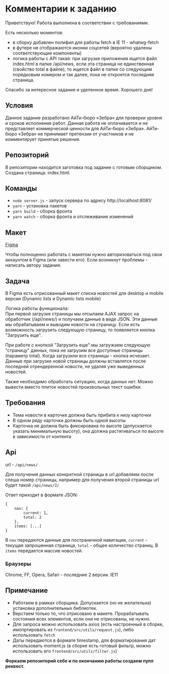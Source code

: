 # Комментарии к заданию #

Приветствую! Работа выполнена в соответствии с требованиями.

Есть несколько моментов:
- в сборку добавлен полифил для работы fetch в IE 11 - whatwg-fetch
- в футере не отображаются иконки соцсетей (вероятно удалены соответствующие компоненты)
- логика работы с API такая: при загрузке приложения ищется файл index.html в папке /api/news, если эта страница не единственная (свойство total в файле), то ищется файл в папке со следующим порядковым номером и так далее, пока не откроется последняя страница.

Спасибо за интересное задание и уделенное время. Хорошего дня!

## Условия ##
Данное задание разработано АйТи-бюро «Зебра» для проверки уровня и сроков исполнения работ. Данная работа не оплачивается и не представляет коммерческой ценности для АйТи-бюро «Зебра». АйТи-бюро «Зебра» не принимает претензии от участников и не комментирует принятые решения.

## Репозиторий ##
В репозитории находится заготовка под задание с готовым сборщиком. Создана страница: index.html.

## Команды ##
* `node server.js`  - запуск сервера по адресу http://localhost:8081/
* `yarn` - установка пакетов
* `yarn build` - сборка фронта
* `yarn watch` - сборка фронта и отслеживание изменений

## Макет ##
[Figma](https://www.figma.com/file/uOILcSVyOalI3qHhTIyRbU/Tasks?node-id=317%3A956)

Чтобы полноценно работать с макетом нужно авторизоваться под свои аккаунтом в Figma (или завести его). Если возникнут проблемы - написать автору задания.

## Задача ##

В Figma есть отрисованный макет списка новостей для desktop и mobile версии (Dynamic lists и Dynamic lists mobile)

Логика работы функционала:  
При первой загрузке страницы мы отсылаем AJAX запрос на обработчик (/api/news/) и получаем данные в виде JSON. Эти данные мы обрабатываем и выводим новости на страницу. Если есть возможность загрузить следующую страницу, то появляется кнопка "Загрузить еще".

При работе с кнопкой "Загрузить еще" мы загружаем следующую "страницу" данных, пока не загрузим все доступные страницы (параметр total). Когда загрузили все страницы - кнопка исчезает. Данные при загрузке новой страницы должны вставлятся после последней отрендеренной новости, не удаляя уже выведенных новостей.

Также необходимо обработать ситуацию, когда данных нет. Можно вывести вместо плиток новостей произвольных текст ошибки.

## Требования ##
* Тема новости в карточке должна быть прибита к низу карточки
* В одном ряду карточки должны быть одной высоты
* Карточка не должна быть фиксирована по высоте (допускается указать минимальную высоту), она должна растягиваться по высоте в зависимости от контента

## Api ##
url - `/api/news/`

Для получения данных конкретной страницы в url добавляем после слеша номер страницы, например для получения второй страницы url будет такой `/api/news/2/`

Ответ приходит в формате JSON:

```
{
    nav: {
        current: 1,
        total: 2
    },
    items: [...]
}
```

В `nav` передаются данные для постраничной навигации, `current` - текущая запрошенная страница, `total` - общее количество страниц.
В `items` передается массив новостей.

### Браузеры ###
Chrome, FF, Opera, Safari - последние 2 версии.  IE11

## Примечание ##
* Работаем в рамках сборщика. Допускается (но не желательна) установка дополнительных библиотек.
* Верстаем только то, что отрисовано в макете. Прорабатывать состояния всех элементов, если они не отрисованы, не нужно.
* Для запроса можно использовать axios (есть настроенный в сборке, имопртировать из `frontend/src/utils/request.js`), либо использовать `fetch`
* Даты передаются в формате timestamp, для форматирования дат использовать moment.js (в сборке есть готовый фильтр, можно использовать его `frontend/src/utils/filter.js`)

**Форкаем репозиторий себе и по окончанию работы создаем пулл реквест.**
